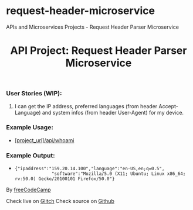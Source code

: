 # request-header-microservice
APIs and Microservices Projects - Request Header Parser Microservice
<header>
        <h1>API Project: Request Header Parser Microservice</h1>
      </header>
      <section>
        <h3>User Stories (WIP):</h3>
        <ol>
          <li>
            <p>I can get the IP address, preferred languages (from header Accept-Language)
              and system infos (from header User-Agent) for my device.</p>
          </li>
        </ol>
      </section>
      <section>
        <h3>Example Usage:</h3>
        <ul>
          <li><p><a href="/api/whoami">[project_url]/api/whoami</a></p></li>
        </ul>
      </section>
      <section>
        <h3>Example Output:</h3>
        <ul>
          <li>
            <p><code>{"ipaddress":"159.20.14.100","language":"en-US,en;q=0.5",
              "software":"Mozilla/5.0 (X11; Ubuntu; Linux x86_64; rv:50.0) Gecko/20100101 Firefox/50.0"}</code></p>
          </li>
        </ul>
      </section>
      <footer>
        <p>By <a href="https://www.freecodecamp.org/" target="__blank">freeCodeCamp</a></p>
        <p>
          <span>Check live on <a href="https://i-anshuman-request-header-microservice.glitch.me" target="__blank">Glitch</a></span>
          <span>Check source on <a href="https://github.com/i-anshuman/request-header-microservice" target="__blank">Github</a></span>
        </p>
      </footer>
